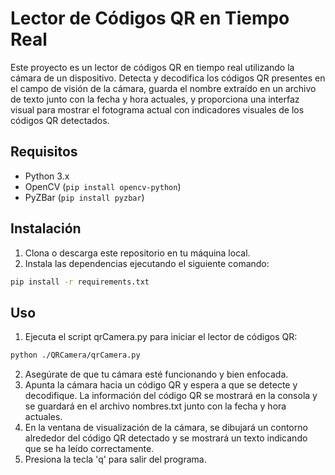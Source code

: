 # Lector de Códigos QR en Tiempo Real

Este proyecto es un lector de códigos QR en tiempo real utilizando la cámara de un dispositivo. Detecta y decodifica los códigos QR presentes en el campo de visión de la cámara, guarda el nombre extraído en un archivo de texto junto con la fecha y hora actuales, y proporciona una interfaz visual para mostrar el fotograma actual con indicadores visuales de los códigos QR detectados.

## Requisitos

- Python 3.x
- OpenCV (`pip install opencv-python`)
- PyZBar (`pip install pyzbar`)

## Instalación

1. Clona o descarga este repositorio en tu máquina local.
2. Instala las dependencias ejecutando el siguiente comando:

```bash
pip install -r requirements.txt
```

## Uso
1. Ejecuta el script qrCamera.py para iniciar el lector de códigos QR:

```bash
python ./QRCamera/qrCamera.py
```
2. Asegúrate de que tu cámara esté funcionando y bien enfocada.
3. Apunta la cámara hacia un código QR y espera a que se detecte y decodifique. La información del código QR se mostrará en la consola y se guardará en el archivo nombres.txt junto con la fecha y hora actuales.
4. En la ventana de visualización de la cámara, se dibujará un contorno alrededor del código QR detectado y se mostrará un texto indicando que se ha leído correctamente.
5. Presiona la tecla 'q' para salir del programa.